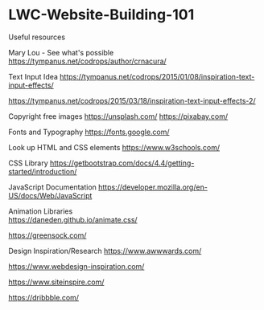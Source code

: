# LWC-Website-Building-101

Useful resources

Mary Lou - See what's possible
https://tympanus.net/codrops/author/crnacura/

Text Input Idea
https://tympanus.net/codrops/2015/01/08/inspiration-text-input-effects/

https://tympanus.net/codrops/2015/03/18/inspiration-text-input-effects-2/

Copyright free images
https://unsplash.com/
https://pixabay.com/

Fonts and Typography
https://fonts.google.com/

Look up HTML and CSS elements
https://www.w3schools.com/

CSS Library
https://getbootstrap.com/docs/4.4/getting-started/introduction/

JavaScript Documentation
https://developer.mozilla.org/en-US/docs/Web/JavaScript

Animation Libraries  
https://daneden.github.io/animate.css/

https://greensock.com/

Design Inspiration/Research
https://www.awwwards.com/

https://www.webdesign-inspiration.com/

https://www.siteinspire.com/

https://dribbble.com/
